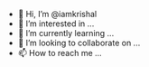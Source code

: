 - 👋 Hi, I’m @iamkrishal
- 👀 I’m interested in ...
- 🌱 I’m currently learning ...
- 💞️ I’m looking to collaborate on ...
- 📫 How to reach me ...

<!---
iamkrishal/iamkrishal is a ✨ special ✨ repository because its `README.md` (this file) appears on your GitHub profile.
You can click the Preview link to take a look at your changes.
--->
